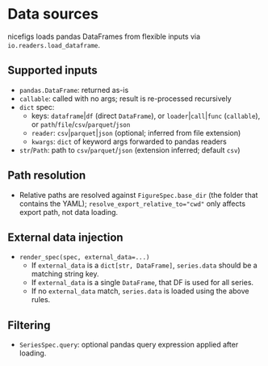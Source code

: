 # Data sources

nicefigs loads pandas DataFrames from flexible inputs via `io.readers.load_dataframe`.

## Supported inputs

- `pandas.DataFrame`: returned as-is
- `callable`: called with no args; result is re-processed recursively
- `dict` spec:
  - keys: `dataframe`|`df` (direct `DataFrame`), or `loader`|`call`|`func` (`callable`), or `path`/`file`/`csv`/`parquet`/`json`
  - `reader`: `csv`|`parquet`|`json` (optional; inferred from file extension)
  - `kwargs`: `dict` of keyword args forwarded to pandas readers
- `str`/`Path`: path to `csv`/`parquet`/`json` (extension inferred; default `csv`)

## Path resolution

- Relative paths are resolved against `FigureSpec.base_dir` (the folder that contains the YAML); `resolve_export_relative_to="cwd"` only affects export path, not data loading.

## External data injection

- `render_spec(spec, external_data=...)`
  - If `external_data` is a `dict[str, DataFrame]`, `series.data` should be a matching string key.
  - If `external_data` is a single `DataFrame`, that DF is used for all series.
  - If no `external_data` match, `series.data` is loaded using the above rules.

## Filtering

- `SeriesSpec.query`: optional pandas query expression applied after loading.
